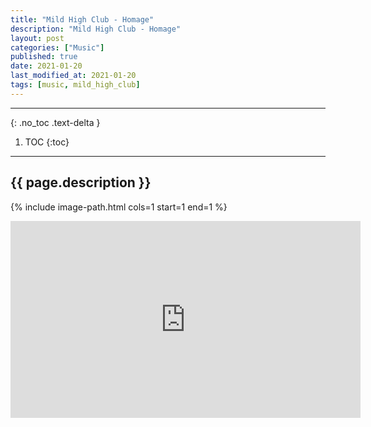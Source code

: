 ```yaml
---
title: "Mild High Club - Homage"
description: "Mild High Club - Homage"
layout: post
categories: ["Music"]
published: true
date: 2021-01-20
last_modified_at: 2021-01-20
tags: [music, mild_high_club]
---
```

---
{: .no_toc .text-delta }

1. TOC
{:toc}
---

<!-- 글의 제목은 ##
    나머지 큰 제목은 ###
    이후 나머지는 3개이상 -->

## {{ page.description }}

{% include image-path.html cols=1 start=1 end=1 %}

<div style="text-align: center;">
<iframe width="560" height="315" src="https://www.youtube.com/embed/oRGDhgITetc?si=5nXGzB2QvF6gNtJ0" title="YouTube video player" frameborder="0" allow="accelerometer; autoplay; clipboard-write; encrypted-media; gyroscope; picture-in-picture; web-share" referrerpolicy="strict-origin-when-cross-origin" allowfullscreen></iframe>
</div>